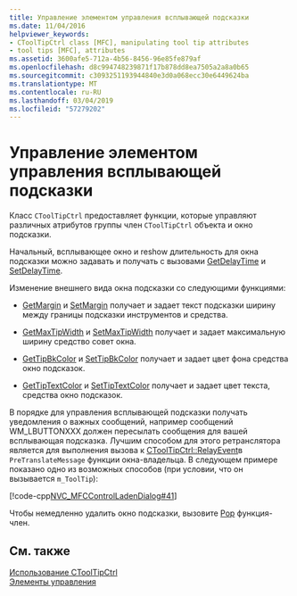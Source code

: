 ```yaml
---
title: Управление элементом управления всплывающей подсказки
ms.date: 11/04/2016
helpviewer_keywords:
- CToolTipCtrl class [MFC], manipulating tool tip attributes
- tool tips [MFC], attributes
ms.assetid: 3600afe5-712a-4b56-8456-96e85fe879af
ms.openlocfilehash: d8c994748239871f17b878dd8ea7505a2a8a0b65
ms.sourcegitcommit: c3093251193944840e3d0a068ecc30e6449624ba
ms.translationtype: MT
ms.contentlocale: ru-RU
ms.lasthandoff: 03/04/2019
ms.locfileid: "57279202"
---
```

# <a name="manipulating-the-tool-tip-control"></a>Управление элементом управления всплывающей подсказки

Класс `CToolTipCtrl` предоставляет функции, которые управляют различных атрибутов группы член `CToolTipCtrl` объекта и окно подсказки.

Начальный, всплывающее окно и reshow длительность для окна подсказки можно задавать и получать с вызовами [GetDelayTime](../mfc/reference/ctooltipctrl-class.md#getdelaytime) и [SetDelayTime](../mfc/reference/ctooltipctrl-class.md#setdelaytime).

Изменение внешнего вида окна подсказки со следующими функциями:

- [GetMargin](../mfc/reference/ctooltipctrl-class.md#getmargin) и [SetMargin](../mfc/reference/ctooltipctrl-class.md#setmargin) получает и задает текст подсказки ширину между границы подсказки инструментов и средства.

- [GetMaxTipWidth](../mfc/reference/ctooltipctrl-class.md#getmaxtipwidth) и [SetMaxTipWidth](../mfc/reference/ctooltipctrl-class.md#setmaxtipwidth) получает и задает максимальную ширину средство совет окна.

- [GetTipBkColor](../mfc/reference/ctooltipctrl-class.md#gettipbkcolor) и [SetTipBkColor](../mfc/reference/ctooltipctrl-class.md#settipbkcolor) получает и задает цвет фона средства окно подсказок.

- [GetTipTextColor](../mfc/reference/ctooltipctrl-class.md#gettiptextcolor) и [SetTipTextColor](../mfc/reference/ctooltipctrl-class.md#settiptextcolor) получает и задает цвет текста, средства окно подсказок.

В порядке для управления всплывающей подсказки получать уведомления о важных сообщений, например сообщений WM_LBUTTONXXX должен пересылать сообщения для вашей всплывающая подсказка. Лучшим способом для этого ретранслятора является для выполнения вызова к [CToolTipCtrl::RelayEvent](../mfc/reference/ctooltipctrl-class.md#relayevent)в `PreTranslateMessage` функции окна-владельца. В следующем примере показано одно из возможных способов (при условии, что он вызывается `m_ToolTip`):

[!code-cpp[NVC_MFCControlLadenDialog#41](../mfc/codesnippet/cpp/manipulating-the-tool-tip-control_1.cpp)]

Чтобы немедленно удалить окно подсказки, вызовите [Pop](../mfc/reference/ctooltipctrl-class.md#pop) функция-член.

## <a name="see-also"></a>См. также

[Использование CToolTipCtrl](../mfc/using-ctooltipctrl.md)<br/>
[Элементы управления](../mfc/controls-mfc.md)
